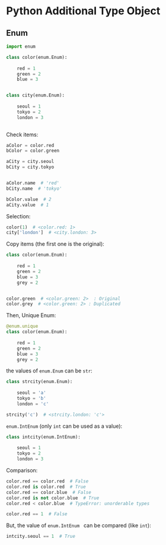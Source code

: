 # Python Additional Type Object

## Enum

```py
import enum
```

```py
class color(enum.Enum):
    
    red = 1
    green = 2
    blue = 3


class city(enum.Enum):
    
    seoul = 1
    tokyo = 2
    london = 3
    
```

Check items:
```py
aColor = color.red
bColor = color.green

aCity = city.seoul
bCity = city.tokyo


aColor.name  # 'red'
bCity.name  # 'tokyo'

bColor.value  # 2
aCity.value  # 1
```

Selection:
```py
color(1)  # <color.red: 1>
city['london']  # <city.london: 3>
```

Copy items (the first one is the original):
```py
class color(enum.Enum):
    
    red = 1
    green = 2
    blue = 3
    grey = 2


color.green  # <color.green: 2>  : Original
color.grey  # <color.green: 2> : Duplicated
```

Then, Unique Enum:
```py
@enum.unique
class color(enum.Enum):
    
    red = 1
    green = 2
    blue = 3
    grey = 2
```

the values of `enum.Enum` can be `str`:
```py
class strcity(enum.Enum):
    
    seoul = 'a'
    tokyo = 'b'
    london = 'c'

strcity('c')  # <strcity.london: 'c'>
```

`enum.IntEnum` (only `int` can be used as a value): 
```py
class intcity(enum.IntEnum):
    
    seoul = 1
    tokyo = 2
    london = 3

```

Comparison:
```py
color.red == color.red  # False
color.red is color.red  # True
color.red == color.blue  # False
color.red is not color.blue  # True
color.red < color.blue  # TypeError: unorderable types

color.red == 1  # False
```

But, the value of `enum.IntEnum ` can be compared (like `int`):
```py
intcity.seoul == 1  # True
```

